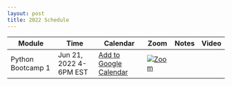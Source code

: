 ```yaml
---
layout: post
title: 2022 Schedule
---
```



Module | Time | Calendar | Zoom | Notes | Video
 ---|------|----------|------|-------|------
Python Bootcamp 1 | Jun 21, 2022 4-6PM EST | [Add to Google Calendar](https://calendar.google.com/event?action=TEMPLATE&tmeid=YnEzcmE4OWJucnMwZ2FyN2M3aTZjaWhvaTRfMjAyMjA2MjFUMjAwMDAwWiB5dWFucWluZy53YW5nQGNob2RlcmFsYWIub3Jn&tmsrc=yuanqing.wang%40choderalab.org&scp=ALL ) | [![Zoom](https://img.shields.io/badge/umd.zoom.us/my/ptiwary-2D8CFF?style=for-the-badge&logo=zoom&logoColor=white)](https://umd.zoom.us/my/ptiwary) | 




